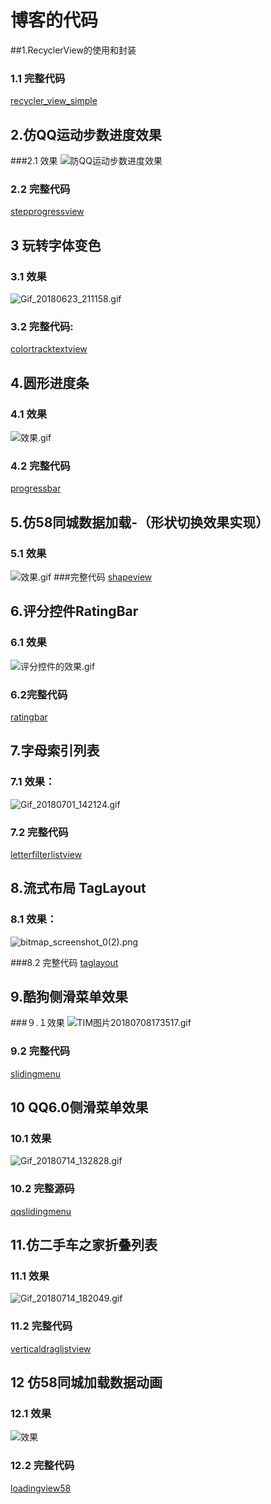 # 博客的代码
##1.RecyclerView的使用和封装
### 1.1 完整代码
[recycler_view_simple](https://github.com/zsj1225/BlogCode/tree/master/recycler_view_simple "recycler_view_simple")

## 2.仿QQ运动步数进度效果
###2.1 效果 
![防QQ运动步数进度效果](https://upload-images.jianshu.io/upload_images/107747-16f3f3be3c91827f.gif?imageMogr2/auto-orient/strip)
### 2.2 完整代码
[stepprogressview](https://github.com/zsj1225/BlogCode/tree/master/stepprogressview "stepprogressview")

## 3 玩转字体变色
### 3.1 效果
![Gif_20180623_211158.gif](https://upload-images.jianshu.io/upload_images/107747-699d269d151bd3c5.gif?imageMogr2/auto-orient/strip)
### 3.2 完整代码:
[colortracktextview](https://github.com/zsj1225/BlogCode/tree/master/colortracktextview "colortracktextview")

## 4.圆形进度条
### 4.1 效果
![效果.gif](https://upload-images.jianshu.io/upload_images/107747-51cb46713be89c89.gif?imageMogr2/auto-orient/strip)
### 4.2 完整代码
[progressbar](https://github.com/zsj1225/BlogCode/tree/master/progressbar "progressbar")

## 5.仿58同城数据加载-（形状切换效果实现）
### 5.1 效果
![效果.gif](https://upload-images.jianshu.io/upload_images/107747-761124824db80643.gif?imageMogr2/auto-orient/strip)
###完整代码
[shapeview](https://github.com/zsj1225/BlogCode/tree/master/shapeview "shapeview")

## 6.评分控件RatingBar
### 6.1 效果
![评分控件的效果.gif](https://upload-images.jianshu.io/upload_images/107747-99f34fd12c3c3b3e.gif?imageMogr2/auto-orient/strip)
### 6.2完整代码
[ratingbar](https://github.com/zsj1225/BlogCode/tree/master/ratingbar "ratingbar")

## 7.字母索引列表
### 7.1 效果：
![Gif_20180701_142124.gif](https://upload-images.jianshu.io/upload_images/107747-941ab0d5b95de650.gif?imageMogr2/auto-orient/strip)

### 7.2 完整代码
[letterfilterlistview](https://github.com/zsj1225/BlogCode/tree/master/letterfilterlistview "letterfilterlistview")

## 8.流式布局 TagLayout
### 8.1 效果：
![bitmap_screenshot_0(2).png](https://upload-images.jianshu.io/upload_images/107747-0465555d4249738e.png?imageMogr2/auto-orient/strip%7CimageView2/2/w/720)

###8.2 完整代码
[taglayout](https://github.com/zsj1225/BlogCode/tree/master/taglayout "taglayout")

## 9.酷狗侧滑菜单效果
###９.１效果
![TIM图片20180708173517.gif](https://upload-images.jianshu.io/upload_images/107747-b76c48208cdcef54.gif?imageMogr2/auto-orient/strip)
### 9.2 完整代码
[slidingmenu](https://github.com/zsj1225/BlogCode/tree/master/slidingmenu "slidingmenu")

## 10 QQ6.0侧滑菜单效果
### 10.1 效果
![Gif_20180714_132828.gif](https://upload-images.jianshu.io/upload_images/107747-6a721b3ae2e5b24d.gif?imageMogr2/auto-orient/strip)

### 10.2 完整源码
[qqslidingmenu](https://github.com/zsj1225/BlogCode/tree/master/qqslidingmenu "qqslidingmenu")

## 11.仿二手车之家折叠列表
### 11.1 效果
![Gif_20180714_182049.gif](https://upload-images.jianshu.io/upload_images/107747-2cebc7696180c116.gif?imageMogr2/auto-orient/strip)
### 11.2 完整代码
[verticaldraglistview](https://github.com/zsj1225/BlogCode/tree/master/verticaldraglistview "verticaldraglistview")

## 12 仿58同城加载数据动画
### 12.1 效果
![效果](https://upload-images.jianshu.io/upload_images/107747-bec716808a26a2cd.gif?imageMogr2/auto-orient/strip)
### 12.2 完整代码
[loadingview58](https://github.com/zsj1225/BlogCode/tree/master/loadingview58 "loadingview58")
